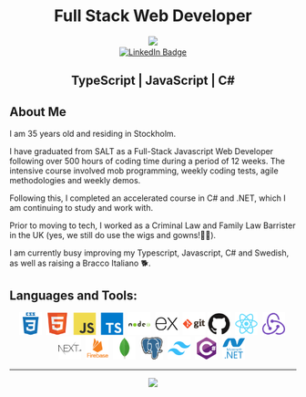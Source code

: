 <div align="center" id="header">
  
# Full Stack Web Developer 
  <img src="https://media.giphy.com/media/QssGEmpkyEOhBCb7e1/giphy.gif" width="100"/>
  <div id="badges">
    <a href="https://www.linkedin.com/in/stephen-moore-swe/">
      <img src="https://img.shields.io/badge/LinkedIn-blue?style=for-the-badge&logo=linkedin&logoColor=white" alt="LinkedIn Badge"/>
    </a>
  </div>
  
 ## TypeScript | JavaScript | C#
</div>


## About Me

I am 35 years old and residing in Stockholm. 

I have graduated from SALT as a Full-Stack Javascript Web Developer following over 500 hours of coding time during a period of 12 weeks. The intensive course involved mob programming, weekly coding tests, agile methodologies and weekly demos.

Following this, I completed an accelerated course in C# and .NET, which I am continuing to study and work with.

Prior to moving to tech, I worked as a Criminal Law and Family Law Barrister in the UK (yes, we still do use the wigs and gowns!👨‍⚖️).

I am currently busy improving my Typescript, Javascript, C# and Swedish, as well as raising a Bracco Italiano 🐕. 


## Languages and Tools:
<div align="center">
  <img src="https://github.com/devicons/devicon/blob/master/icons/css3/css3-plain-wordmark.svg"  title="CSS3" alt="CSS" width="40" height="40"/>&nbsp;
  <img src="https://github.com/devicons/devicon/blob/master/icons/html5/html5-original.svg" title="HTML5" alt="HTML" width="40" height="40"/>&nbsp;
  <img src="https://github.com/devicons/devicon/blob/master/icons/javascript/javascript-original.svg" title="JavaScript" alt="JavaScript" width="40" height="40"/>&nbsp;
  <img src="https://github.com/devicons/devicon/blob/master/icons/typescript/typescript-original.svg" title="TypeScript" alt="TypeScript" width="40" height="40"/>&nbsp;
  <img src="https://github.com/devicons/devicon/blob/master/icons/nodejs/nodejs-original-wordmark.svg" title="NodeJS" alt="NodeJS" width="40" height="40"/>&nbsp;
  <img src="https://github.com/devicons/devicon/blob/master/icons/express/express-original.svg" title="Express" alt="Express" width="40" height="40"/>&nbsp;
   <img src="https://github.com/devicons/devicon/blob/master/icons/git/git-original-wordmark.svg" title="Git" **alt="Git" width="40" height="40"/>
  <img src="https://github.com/devicons/devicon/blob/master/icons/github/github-original.svg" title="GitHub" alt="GitHub" width="40" height="40"/>&nbsp;
  <img src="https://github.com/devicons/devicon/blob/master/icons/react/react-original.svg" title="React" alt="React " width="40" height="40"/>&nbsp;
  <img src="https://github.com/devicons/devicon/blob/master/icons/redux/redux-original.svg" title="Redux" alt="Redux " width="40" height="40"/>&nbsp;  
   <img src="https://github.com/devicons/devicon/blob/master/icons/nextjs/nextjs-original-wordmark.svg" title="NextJS" alt="NextJS " width="40" height="40"/>&nbsp;  
  <img src="https://github.com/devicons/devicon/blob/master/icons/firebase/firebase-plain-wordmark.svg" title="Firebase" alt="Firebase" width="40" height="40"/>&nbsp;
  <img src="https://github.com/devicons/devicon/blob/master/icons/mongodb/mongodb-original.svg" title="MongoDB"  alt="MongoDB" width="40" height="40"/>&nbsp;
  <img src="https://github.com/devicons/devicon/blob/master/icons/postgresql/postgresql-original.svg" title="PostgresSQL"  alt="PostgresSQL" width="40" height="40"/>&nbsp;
  <img src="https://github.com/devicons/devicon/blob/master/icons/tailwindcss/tailwindcss-plain.svg" title="TailwindCSS" alt="TailwindCSS" width="40" height="40"/>&nbsp;
  <img src="https://github.com/devicons/devicon/blob/master/icons/csharp/csharp-original.svg" title="C#" alt="C#" width="40" height="40"/>&nbsp;
  <img src="https://github.com/devicons/devicon/blob/master/icons/dot-net/dot-net-plain-wordmark.svg" title="dotnet" alt="dotnet" width="40" height="40"/>&nbsp;
  
  ---
  
  <a href="https://github.com/anuraghazra/github-readme-stats"> <img src="https://github-readme-stats.vercel.app/api/top-langs/?username=SMooreSwe&layout=compact&theme=transparent" /></a>
</div>

<!---
SMooreSwe/SMooreSwe is a ✨ special ✨ repository because its `README.md` (this file) appears on your GitHub profile.
You can click the Preview link to take a look at your changes.
--->
